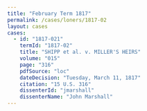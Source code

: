 ```yaml
---
title: "February Term 1817"
permalink: /cases/loners/1817-02
layout: cases
cases:
  - id: "1817-021"
    termId: "1817-02"
    title: "SHIPP et al. v. MILLER'S HEIRS"
    volume: "015"
    page: "316"
    pdfSource: "loc"
    dateDecision: "Tuesday, March 11, 1817"
    citation: "15 U.S. 316"
    dissenterId: "jmarshall"
    dissenterName: "John Marshall"
---
```

